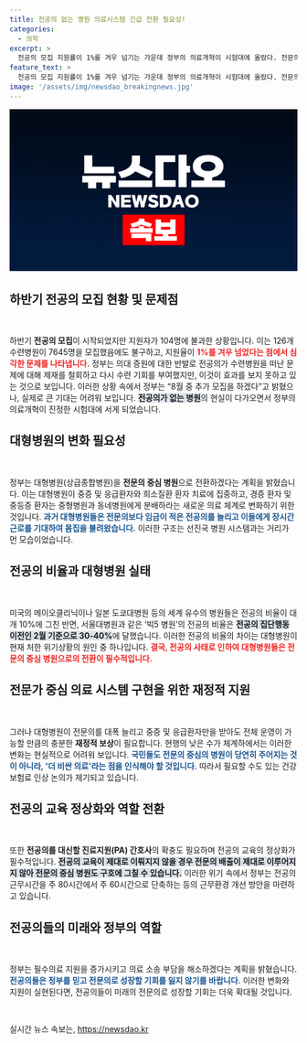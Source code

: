 ```yaml
---
title: 전공의 없는 병원 의료시스템 긴급 전환 필요성!
categories:
  - 의학
excerpt: >
  전공의 모집 지원률이 1%를 겨우 넘기는 가운데 정부의 의료개혁이 시험대에 올랐다. 전문의 중심 병원 전환은 필수지만, 비용 문제와 전공의 교육 정상화가 시급하다. 여러분, 지금이 의료 시스템의 미래를 결정짓는 중요한 순간입니다! 클릭하세요!
feature_text: >
  전공의 모집 지원률이 1%를 겨우 넘기는 가운데 정부의 의료개혁이 시험대에 올랐다. 전문의 중심 병원 전환은 필수지만, 비용 문제와 전공의 교육 정상화가 시급하다. 여러분, 지금이 의료 시스템의 미래를 결정짓는 중요한 순간입니다! 클릭하세요!
image: '/assets/img/newsdao_breakingnews.jpg'
---
```


<p><img src="/assets/img/newsdao_breakingnews.jpg" alt="firstkoreanews 속보" /></p>

<h2 data-ke-size="size26">하반기 전공의 모집 현황 및 문제점</h2>

<p data-ke-size="size16">&nbsp;</p>

<p>하반기 <b>전공의 모집</b>이 시작되었지만 지원자가 104명에 불과한 상황입니다. 이는 126개 수련병원이 7645명을 모집했음에도 불구하고, 지원율이 <b><span style="color: #ee2323;">1%를 겨우 넘었다는 점에서 심각한 문제를 나타냅니다.</span></b> 정부는 의대 증원에 대한 반발로 전공의가 수련병원을 떠난 문제에 대해 제재를 철회하고 다시 수련 기회를 부여했지만, 이것이 효과를 보지 못하고 있는 것으로 보입니다. 이러한 상황 속에서 정부는 “8월 중 추가 모집을 하겠다”고 밝혔으나, 실제로 큰 기대는 어려워 보입니다. <b><span style="background-color: #21538527;">전공의가 없는 병원</span></b>의 현실이 다가오면서 정부의 의료개혁이 진정한 시험대에 서게 되었습니다.</p>

<h2 data-ke-size="size26">대형병원의 변화 필요성</h2>

<p data-ke-size="size16">&nbsp;</p>

<p>정부는 대형병원(상급종합병원)을 <b>전문의 중심 병원</b>으로 전환하겠다는 계획을 밝혔습니다. 이는 대형병원이 중증 및 응급환자와 희소질환 환자 치료에 집중하고, 경증 환자 및 중등증 환자는 중형병원과 동네병원에게 분배하라는 새로운 의료 체계로 변화하기 위한 것입니다. <b><span style="color: #1a5490;">과거 대형병원들은 전문의보다 임금이 적은 전공의를 늘리고 이들에게 장시간 근로를 기대하여 몸집을 불려왔습니다.</span></b> 이러한 구조는 선진국 병원 시스템과는 거리가 먼 모습이었습니다.</p>

<h2 data-ke-size="size26">전공의 비율과 대형병원 실태</h2>

<p data-ke-size="size16">&nbsp;</p>

<p>미국의 메이오클리닉이나 일본 도쿄대병원 등의 세계 유수의 병원들은 전공의 비율이 대개 10%에 그친 반면, 서울대병원과 같은 ‘빅5 병원’의 전공의 비율은 <b><span style="background-color: #21538527;">전공의 집단행동 이전인 2월 기준으로 30-40%</span></b>에 달했습니다. 이러한 전공의 비율의 차이는 대형병원이 현재 처한 위기상황의 원인 중 하나입니다. <b><span style="color: #ee2323;">결국, 전공의 사태로 인하여 대형병원들은 전문의 중심 병원으로의 전환이 필수적입니다.</span></b></p>

<h2 data-ke-size="size26">전문가 중심 의료 시스템 구현을 위한 재정적 지원</h2>

<p data-ke-size="size16">&nbsp;</p>

<p>그러나 대형병원이 전문의를 대폭 늘리고 중증 및 응급환자만을 받아도 전체 운영이 가능할 만큼의 충분한 <b>재정적 보상</b>이 필요합니다. 현행의 낮은 수가 체계하에서는 이러한 변화는 현실적으로 어려워 보입니다. <b><span style="color: #1a5490;">국민들도 전문의 중심의 병원이 당연히 주어지는 것이 아니라, '더 비싼 의료'라는 점을 인식해야 할 것입니다.</span></b> 따라서 필요할 수도 있는 건강보험료 인상 논의가 제기되고 있습니다.</p>

<h2 data-ke-size="size26">전공의 교육 정상화와 역할 전환</h2>

<p data-ke-size="size16">&nbsp;</p>

<p>또한 <b>전공의를 대신할 진료지원(PA) 간호사</b>의 확충도 필요하며 전공의 교육의 정상화가 필수적입니다. <b><span style="background-color: #21538527;">전공의 교육이 제대로 이뤄지지 않을 경우 전문의 배출이 제대로 이루어지지 않아 전문의 중심 병원도 구호에 그칠 수 있습니다.</span></b> 이러한 위기 속에서 정부는 전공의 근무시간을 주 80시간에서 주 60시간으로 단축하는 등의 근무환경 개선 방안을 마련하고 있습니다.</p>

<h2 data-ke-size="size26">전공의들의 미래와 정부의 역할</h2>

<p data-ke-size="size16">&nbsp;</p>

<p>정부는 필수의료 지원을 증가시키고 의료 소송 부담을 해소하겠다는 계획을 밝혔습니다. <b><span style="color: #1a5490;">전공의들은 정부를 믿고 전문의로 성장할 기회를 잃지 않기를 바랍니다.</span></b> 이러한 변화와 지원이 실현된다면, 전공의들이 미래의 전문의로 성장할 기회는 더욱 확대될 것입니다.</p>

<p data-ke-size="size16">&nbsp;</p>
실시간 뉴스 속보는, <a href="https://newsdao.kr" rel="dofollow">https://newsdao.kr</a>


